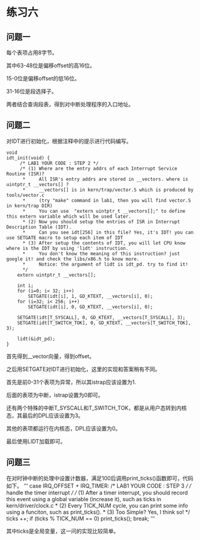 # 练习六
## 问题一
每个表项占用8字节。

其中63-48位是偏移offset的高16位。

15-0位是偏移offset的低16位。

31-16位是段选择子。

两者结合查询段表，得到对中断处理程序的入口地址。

## 问题二

对IDT进行初始化，根据注释中的提示进行代码编写。
```
void
idt_init(void) {
     /* LAB1 YOUR CODE : STEP 2 */
     /* (1) Where are the entry addrs of each Interrupt Service Routine (ISR)?
      *     All ISR's entry addrs are stored in __vectors. where is uintptr_t __vectors[] ?
      *     __vectors[] is in kern/trap/vector.S which is produced by tools/vector.c
      *     (try "make" command in lab1, then you will find vector.S in kern/trap DIR)
      *     You can use  "extern uintptr_t __vectors[];" to define this extern variable which will be used later.
      * (2) Now you should setup the entries of ISR in Interrupt Description Table (IDT).
      *     Can you see idt[256] in this file? Yes, it's IDT! you can use SETGATE macro to setup each item of IDT
      * (3) After setup the contents of IDT, you will let CPU know where is the IDT by using 'lidt' instruction.
      *     You don't know the meaning of this instruction? just google it! and check the libs/x86.h to know more.
      *     Notice: the argument of lidt is idt_pd. try to find it!
      */
    extern uintptr_t __vectors[];
    
    int i;
    for (i=0; i< 32; i++)
        SETGATE(idt[i], 1, GD_KTEXT, __vectors[i], 0);
    for (i=32; i< 256; i++)
        SETGATE(idt[i], 0, GD_KTEXT, __vectors[i], 0);
    
    SETGATE(idt[T_SYSCALL], 0, GD_KTEXT, __vectors[T_SYSCALL], 3);
    SETGATE(idt[T_SWITCH_TOK], 0, GD_KTEXT, __vectors[T_SWITCH_TOK], 3);
    
    lidt(&idt_pd);
}
```
首先得到__vector向量，得到offset。

之后用SETGATE对IDT进行初始化，这里的实现和答案稍有不同。

首先是前0-31个表项为异常，所以其istrap应该设置为1.

后面的表项为中断，istrap设置为0即可。

还有两个特殊的中断T_SYSCALL和T_SWITCH_TOK，都是从用户态转到内核态，其最后的DPL应该设置为3。

其他的表项都运行在内核态，DPL应该设置为0。

最后使用LIDT加载即可。

## 问题三
在对时钟中断的处理中设置计数器，满足100后调用print_ticks()函数即可，代码如下。
‘’‘
    case IRQ_OFFSET + IRQ_TIMER:
        /* LAB1 YOUR CODE : STEP 3 */
        /* handle the timer interrupt */
        /* (1) After a timer interrupt, you should record this event using a global variable (increase it), such as ticks in kern/driver/clock.c
         * (2) Every TICK_NUM cycle, you can print some info using a funciton, such as print_ticks().
         * (3) Too Simple? Yes, I think so!
         */
        ticks ++;
        if (ticks % TICK_NUM == 0)
            print_ticks();
        break;
’‘’

其中ticks是全局变量，这一问的实现比较简单。